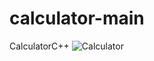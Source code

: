 # calculator-main
 CalculatorC++
![Calculator]([http://url/to/img.png](https://github.com/SarzX/calculator-main/blob/main/CalculatorScreenshot.png))
